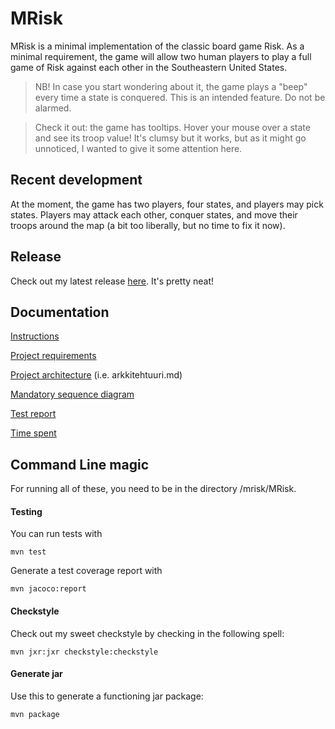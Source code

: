 # MRisk

MRisk is a minimal implementation of the classic board game Risk. As a minimal requirement, the game will allow two human players to play a full game of Risk against each other in the Southeastern United States.

> NB! In case you start wondering about it, the game plays a "beep" every time a state is conquered. This is an intended feature. Do not be alarmed.

> Check it out: the game has tooltips. Hover your mouse over a state and see its troop value! It's clumsy but it works, but as it might go unnoticed, I wanted to give it some attention here.

## Recent development

At the moment, the game has two players, four states, and players may pick states. Players may attack each other, conquer states, and move their troops around the map (a bit too liberally, but no time to fix it now).



## Release

Check out my latest release [here](https://github.com/learntopilk/ot_harjoitustyo/releases/tag/1.3). It's pretty neat!


## Documentation

[Instructions](https://github.com/learntopilk/ot_harjoitustyo/blob/master/dokumentointi/Kayttoohje.md)

[Project requirements](https://github.com/learntopilk/ot_harjoitustyo/blob/master/dokumentointi/Maarittelydokumentti.md) 

[Project architecture](https://github.com/learntopilk/ot_harjoitustyo/blob/master/dokumentointi/arkkitehtuuri.md) (i.e. arkkitehtuuri.md)

[Mandatory sequence diagram](https://github.com/learntopilk/ot_harjoitustyo/blob/master/dokumentointi/sequence.png)

[Test report](https://github.com/learntopilk/ot_harjoitustyo/blob/master/dokumentointi/testaus.md)

[Time spent](https://github.com/learntopilk/ot_harjoitustyo/blob/master/dokumentointi/tyoaikakirjanpito.md)

## Command Line magic

For running all of these, you need to be in the directory /mrisk/MRisk.

#### Testing

You can run tests with 
```
mvn test
```

Generate a test coverage report with 
```
mvn jacoco:report
```

#### Checkstyle

Check out my sweet checkstyle by checking in the following spell:

```
mvn jxr:jxr checkstyle:checkstyle
```

#### Generate jar

Use this to generate a functioning jar package:
```
mvn package
```